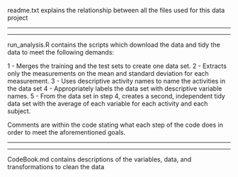 readme.txt explains the relationship between all the files used for this data project
***********************************************
***********************************************
run_analysis.R contains the scripts which download the data and tidy the data to meet the following demands:

1 - Merges the training and the test sets to create one data set.
2 - Extracts only the measurements on the mean and standard deviation for each measurement.
3 - Uses descriptive activity names to name the activities in the data set
4 - Appropriately labels the data set with descriptive variable names.
5 - From the data set in step 4, creates a second, independent tidy data set with the average of each variable for each activity and each subject.

Comments are within the code stating what each step of the code does in order to meet the aforementioned goals.
***********************************************
***********************************************
CodeBook.md contains descriptions of the variables, data, and transformations to clean the data

